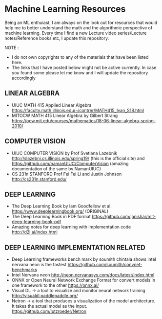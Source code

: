 # Machine Learning Resources

Being an ML enthuiast, I am always on the look out for resources that would help me to better understand the math and the algorithmic perspective of machine learning. Every time I find a new Lecture video series/Lecture notes/Reference books etc, I update this repository.

NOTE : 
- I do not own copyrights to any of the materials that have been listed here. 
- The links that I have posted below might not be active currently. In case you found some please let me know and I will update the repository accordingly

## LINEAR ALGEBRA

- UIUC MATH 415 Applied Linear Algebra https://faculty.math.illinois.edu/~icontrer/MATH415_Ivan_S18.html
- MITOCW MATH 415 Linear Algebra by Gilbert Strang https://ocw.mit.edu/courses/mathematics/18-06-linear-algebra-spring-2010/

 ## COMPUTER VISION
 
 - UIUC COMPUTER VISION by Prof Svetlana Lazebnik http://slazebni.cs.illinois.edu/spring19/ (this is the official site) and https://github.com/namanUIUC/ComputerVision (amazing documentation of the same by NamanUIUC)
 - CS 231n STANFORD Prof Fei Fei Li and Justin Johnson http://cs231n.stanford.edu/

## DEEP LEARNING

- The Deep Learning Book by Iam Goodfellow et al. https://www.deeplearningbook.org/ (ORIGINAL)
- The Deep Learning Book in PDF format https://github.com/janishar/mit-deep-learning-book-pdf
- Amazing notes for deep learning with implementation code http://d2l.ai/index.html

## DEEP LEARNING IMPLEMENTATION RELATED
- Deep Learning frameworks bench mark by soumith chintala shows intel nervana neon is the fastest https://github.com/soumith/convnet-benchmarks 
- Intel Nervana neon http://neon.nervanasys.com/docs/latest/index.html
- ONNX or Open Neural Network Exchange Format for convert models in one framework to the other https://onnx.ai/
- Visual DL -> a tool to visualize and monitor neural network training http://visualdl.paddlepaddle.org/
- Netron -> a tool that produces a visualization of the model architecture. It takes the actual model as the input. https://github.com/lutzroeder/Netron
